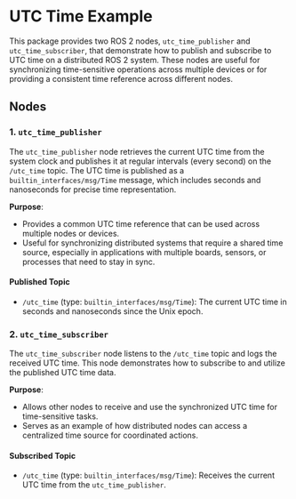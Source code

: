 # UTC Time Example

This package provides two ROS 2 nodes, `utc_time_publisher` and `utc_time_subscriber`, that demonstrate how to publish and subscribe to UTC time on a distributed ROS 2 system. These nodes are useful for synchronizing time-sensitive operations across multiple devices or for providing a consistent time reference across different nodes.

## Nodes

### 1. `utc_time_publisher`

The `utc_time_publisher` node retrieves the current UTC time from the system clock and publishes it at regular intervals (every second) on the `/utc_time` topic. The UTC time is published as a `builtin_interfaces/msg/Time` message, which includes seconds and nanoseconds for precise time representation.

**Purpose**:

- Provides a common UTC time reference that can be used across multiple nodes or devices.
- Useful for synchronizing distributed systems that require a shared time source, especially in applications with multiple boards, sensors, or processes that need to stay in sync.

#### Published Topic

- `/utc_time` (type: `builtin_interfaces/msg/Time`): The current UTC time in seconds and nanoseconds since the Unix epoch.

### 2. `utc_time_subscriber`

The `utc_time_subscriber` node listens to the `/utc_time` topic and logs the received UTC time. This node demonstrates how to subscribe to and utilize the published UTC time data.

**Purpose**:

- Allows other nodes to receive and use the synchronized UTC time for time-sensitive tasks.
- Serves as an example of how distributed nodes can access a centralized time source for coordinated actions.

#### Subscribed Topic

- `/utc_time` (type: `builtin_interfaces/msg/Time`): Receives the current UTC time from the `utc_time_publisher`.
